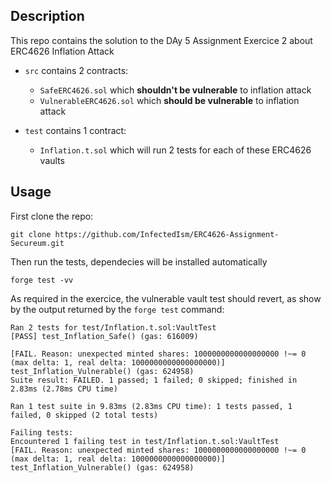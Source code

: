 ## Description
This repo contains the solution to the DAy 5 Assignment Exercice 2 about ERC4626 Inflation Attack
- `src` contains 2 contracts: 
	- `SafeERC4626.sol` which **shouldn't be vulnerable** to inflation attack
	- `VulnerableERC4626.sol` which **should be vulnerable** to inflation attack

- `test` contains 1 contract:
	- `Inflation.t.sol` which will run 2 tests for each of these ERC4626 vaults

## Usage

First clone the repo:
```shell
git clone https://github.com/InfectedIsm/ERC4626-Assignment-Secureum.git
```

Then run the tests, dependecies will be installed automatically
```shell
forge test -vv
```

As required in the exercice, the vulnerable vault test should revert, as show by the output returned by the `forge test` command:

```shell
Ran 2 tests for test/Inflation.t.sol:VaultTest
[PASS] test_Inflation_Safe() (gas: 616009)

[FAIL. Reason: unexpected minted shares: 1000000000000000000 !~= 0 (max delta: 1, real delta: 1000000000000000000)] test_Inflation_Vulnerable() (gas: 624958)
Suite result: FAILED. 1 passed; 1 failed; 0 skipped; finished in 2.83ms (2.78ms CPU time)

Ran 1 test suite in 9.83ms (2.83ms CPU time): 1 tests passed, 1 failed, 0 skipped (2 total tests)

Failing tests:
Encountered 1 failing test in test/Inflation.t.sol:VaultTest
[FAIL. Reason: unexpected minted shares: 1000000000000000000 !~= 0 (max delta: 1, real delta: 1000000000000000000)] test_Inflation_Vulnerable() (gas: 624958)
```